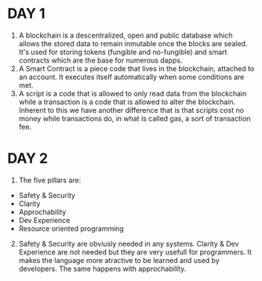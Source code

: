 DAY 1
=====
1. A blockchain is a descentralized, open and public database which allows the stored data to remain inmutable once the blocks are sealed.
It's used for storing tokens (fungible and no-fungible) and smart contracts which are the base for numerous dapps.
2. A Smart Contract is a piece code that lives in the blockchain, attached to an account. It executes itself automatically when some conditions are met.
3. A script is a code that is allowed to only read data from the blockchain while a transaction is a code that is allowed to alter the blockchain. Inherent to this we have another difference that is that scripts cost no money while transactions do, in what is called gas, a sort of transaction fee.

DAY 2
=====

1. The five pillars are:
* Safety & Security
* Clarity
* Approchability
* Dev Experience
* Resource oriented programming

2. Safety & Security are obviusly needed in any systems. Clarity & Dev Experience are not needed but they are very usefull for programmers. It makes the language more atractive to be learned and used by developers. The same happens with approchability.

